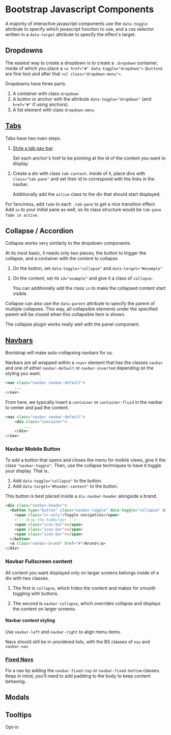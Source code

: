 # Bootstrap Javascript Components

A majority of interactive javascript components use the `data-toggle` attribute to specify which javascript function to use, and a css selector written in a `data-target` attribute to specify the effect's target.

## Dropdowns

The easiest way to create a dropdown is to create a `.dropdown` container, inside of which you place a `<a href="#" data-toggle="dropdown">` (`button`s are fine too) and after that `<ul class="dropdown-menu">`. 

Dropdowns have three parts.

1. A container with class `dropdown`
2. A button or anchor with the attribute `data-toggle="dropdown"` (and `href="#"` if using anchors).
3. A list element with class `dropdown-menu`

## [Tabs](http://getbootstrap.com/javascript/#tabs)

Tabs have two main steps.

1. [Style a tab nav-bar](http://getbootstrap.com/components/#nav).

    Set each anchor's href to be pointing at the id of the content you want to display.
2. Create a div with class `tab-content`. Inside of it, place divs with `class="tab-pane"` and set their id to correspond with the links in the navbar. 

    Additionally add the `active` class to the div that should start displayed.

For fanciness, add `fade` to each `.tab-pane` to get a nice transition effect. Add `in` to your initial pane as well, so its class structure would be `tab-pane fade in active`.


## Collapse / Accordion

Collapse works very similarly to the dropdown components.

At its most basic, it needs only two pieces, the button to trigger the collapse, and a container with the content to collapse.

1. On the button, set `data-toggle="collapse"` and `data-target="#example"`
2. On the content, set its `id="example"` and give it a class of `collapse`.

    You can additionally add the class `in` to make the collapsed content start visible.

Collapse can also use the `data-parent` attribute to specify the parent of multiple collapses. This way, 
    all collapsible elements under the specified parent will be closed when this collapsible item is shown. 

The collapse plugin works really well with the panel component.


## [Navbars](http://getbootstrap.com/components/#navbar)
Bootstrap will make auto-collapsing navbars for us. 

Navbars are all wrapped within a `<nav>` element that has the classes `navbar` and one of either `navbar-default` or `navbar-inverted` depending on the styling you want.

```html
<nav class="navbar navbar-default">
    ...
</nav>
```

From here, we typically insert a `container` or `container-fluid` in the navbar to center and pad the content.

```html
<nav class="navbar navbar-default">
    <div class="container">
        ...
    </div>
</nav>
```

### Navbar Mobile Button
To add a button that opens and closes the menu for mobile views, give it the class `"navbar-toggle"`. Then, use the collapse techniques to have it toggle your display. That is..

1. Add `data-toggle="collapse"` to the button.
2. Add `data-target="#header-content"` to the button.

This button is best placed inside a `div.navbar-header` alongside a brand.
```html
<div class="navbar-header">
  <button type="button" class="navbar-toggle" data-toggle="collapse" data-target="#example-navbar-collapse">
    <span class="sr-only">Toggle navigation</span>
    <!-- draw the hamburger -->
    <span class="icon-bar"></span>
    <span class="icon-bar"></span>
    <span class="icon-bar"></span>
  </button>
  <a class="navbar-brand" href="#">Brand</a>
</div>
```

### Navbar Fullscreen content

All content you want displayed only on larger screens belongs inside of a div with two classes. 

1. The first is `collapse`, which hides the content and makes for smooth toggling with buttons.

2. The second is `navbar-collapse`, which overrides collapse and displays the content on larger screens.


#### Navbar content styling

Use `navbar-left` and `navbar-right` to align menu items.

Navs should still be in unordered lists, with the BS classes of `nav` and `navbar-nav`

### [Fixed Navs](http://getbootstrap.com/components/#navbar-fixed-top)

Fix a nav by adding the `navbar-fixed-top` or `navbar-fixed-bottom` classes. Keep in mind, you'll need to add padding to the body to keep content behaving.



## Modals



## Tooltips
Opt-in
